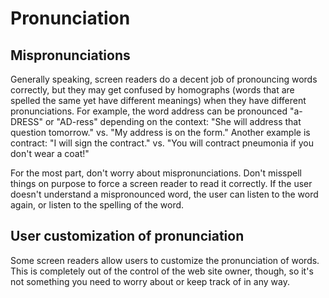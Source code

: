 # Pronunciation

## Mispronunciations

Generally speaking, screen readers do a decent job of pronouncing words correctly, but they may get confused by homographs (words that are spelled the same yet have different meanings) when they have different pronunciations. For example, the word address can be pronounced "a-DRESS" or "AD-ress" depending on the context: "She will address that question tomorrow." vs. "My address is on the form." Another example is contract: "I will sign the contract." vs. "You will contract pneumonia if you don't wear a coat!"

For the most part, don't worry about mispronunciations. Don't misspell things on purpose to force a screen reader to read it correctly. If the user doesn't understand a mispronounced word, the user can listen to the word again, or listen to the spelling of the word.

## User customization of pronunciation

Some screen readers allow users to customize the pronunciation of words. This is completely out of the control of the web site owner, though, so it's not something you need to worry about or keep track of in any way.
